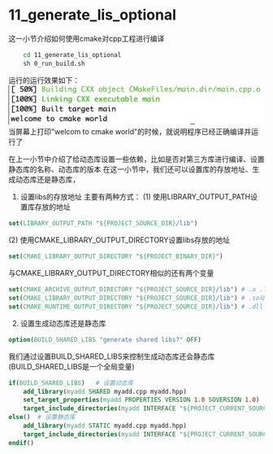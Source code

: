 # 11_generate_lis_optional
这一小节介绍如何使用cmake对cpp工程进行编译
```bash
    cd 11_generate_lis_optional
    sh 0_run_build.sh
```
运行的运行效果如下：
![](images/01_build_result.png)
当屏幕上打印"welcom to cmake world"的时候，就说明程序已经正确编译并运行了

在上一小节中介绍了给动态库设置一些依赖，比如是否对第三方库进行编译、设置静态库的名称、动态库的版本
在这一小节中，我们还可以设置库的存放地址、生成动态库还是静态库，
1. 设置libs的存放地址
    主要有两种方式：
(1) 使用LIBRARY_OUTPUT_PATH设置库存放的地址
```cmake
set(LIBRARY_OUTPUT_PATH "${PROJECT_SOURCE_DIR}/lib")
```
(2) 使用CMAKE_LIBRARY_OUTPUT_DIRECTORY设置libs存放的地址
```cmake
set(CMAKE_LIBRARY_OUTPUT_DIRECTORY "${PROJECT_BINARY_DIR}") 
```
与CMAKE_LIBRARY_OUTPUT_DIRECTORY相似的还有两个变量
```cmake
set(CMAKE_ARCHIVE_OUTPUT_DIRECTORY "${PROJECT_SOURCE_DIR}/lib") # .a .lib静态库的地址
set(CMAKE_LIBRARY_OUTPUT_DIRECTORY "${PROJECT_SOURCE_DIR}/lib") # .so动态库的地址
set(CMAKE_RUNTIME_OUTPUT_DIRECTORY "${PROJECT_SOURCE_DIR}/lib") # .dll .exe windows动态库和可执行程序的地址或只有linux的可执行文件，没有动态库文件
```

2. 设置生成动态库还是静态库
```cmake
option(BUILD_SHARED_LIBS "generate shared libs?" OFF)
```
我们通过设置BUILD_SHARED_LIBS来控制生成动态库还会静态库(BUILD_SHARED_LIBS是一个全局变量)
```cmake
if(BUILD_SHARED_LIBS)   # 设置动态库
    add_library(myadd SHARED myadd.cpp myadd.hpp)
    set_target_properties(myadd PROPERTIES VERSION 1.0 SOVERSION 1.0)
    target_include_directories(myadd INTERFACE "${PROJECT_CURRENT_SOURCE_DIR}")
else()  # 设置静态库
    add_library(myadd STATIC myadd.cpp myadd.hpp)
    target_include_directories(myadd INTERFACE "${PROJECT_CURRENT_SOURCE_DIR}")
endif()
```
